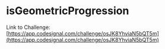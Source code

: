 # isGeometricProgression

Link to Challenge: [https://app.codesignal.com/challenge/osJK8YhviaN5bQT5m](https://app.codesignal.com/challenge/osJK8YhviaN5bQT5m)
